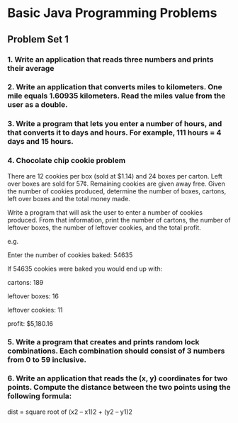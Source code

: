 # Basic Java Programming Problems


## Problem Set 1

### 1. Write an application that reads three numbers and prints their average


### 2. Write an application that converts miles to kilometers. One mile equals 1.60935 kilometers. Read the miles value from the user as a double.


### 3. Write a program that lets you enter a number of hours, and that converts it to days and hours. For example, 111 hours = 4 days and 15 hours.


### 4. Chocolate chip cookie problem


There are 12 cookies per box (sold at $1.14) and 24 boxes per carton. Left over boxes are sold for 57¢. Remaining cookies are given away free. Given the number of cookies produced, determine the number of boxes, cartons, left over boxes and the total money made.


Write a program that will ask the user to enter a number of cookies produced. From that information, print the number of cartons, the number of leftover boxes, the number of leftover cookies, and the total profit.


e.g.


Enter the number of cookies baked: 54635


If 54635 cookies were baked you would end up with:


cartons: 189

leftover boxes: 16

leftover cookies: 11

profit: $5,180.16


### 5. Write a program that creates and prints random lock combinations. Each combination should consist of 3 numbers from 0 to 59 inclusive.



### 6. Write an application that reads the (x, y) coordinates for two points. Compute the distance between the two points using the following formula:

dist = square root of (x2 – x1)2 + (y2 – y1)2

